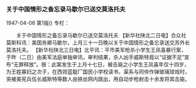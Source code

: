 ### 关于中国情形之备忘录马歇尔已送交莫洛托夫

1947-04-06
第1版()
专栏：

　　关于中国情形之备忘录马歇尔已送交莫洛托夫
    【新华社陕北二日电】合众社莫斯科讯：美国务卿马歇尔，上月三十一日晚以关于中国情形之备忘录送交苏外长莫洛托夫。
    【新华社陕北三日电】北平讯：平市美军枪杀小学生王凤喜暴行案，于昨（二日）由美军法庭单独审讯，审判结果，杀人凶手威斯特竟以“证据不足”宣布“无罪释放”。按：此案发生于上月十七日，被击毙之小学生王凤喜年仅十四岁，为王姓寡妇之次子，在西郊蓝靛厂国民小学校读书，渠系与同伴作弹玻璃球戏时，突被美宪兵伍长威斯特等数人由铁丝网内跳出，用自动步枪射击十余发将其击毙。
